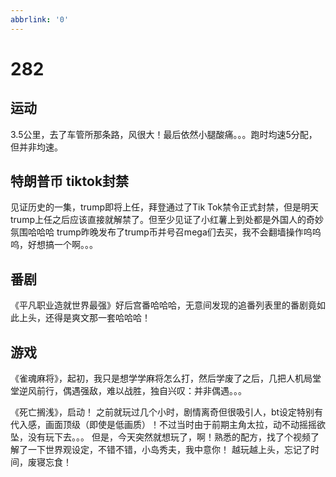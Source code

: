 ```yaml
---
abbrlink: '0'
---
```

# 282

## 运动

3.5公里，去了车管所那条路，风很大！最后依然小腿酸痛。。。跑时均速5分配，但并非均速。

## 特朗普币 tiktok封禁

见证历史的一集，trump即将上任，拜登通过了Tik Tok禁令正式封禁，但是明天trump上任之后应该直接就解禁了。但至少见证了小红薯上到处都是外国人的奇妙氛围哈哈哈
trump昨晚发布了trump币并号召mega们去买，我不会翻墙操作呜呜呜，好想搞一个啊。。。

## 番剧

《平凡职业造就世界最强》好后宫番哈哈哈，无意间发现的追番列表里的番剧竟如此上头，还得是爽文那一套哈哈哈！

## 游戏

《雀魂麻将》，起初，我只是想学学麻将怎么打，然后学废了之后，几把人机局堂堂逆风前行，偶遇强敌，难以战胜，独自兴叹：并非偶遇。。。

《死亡搁浅》，启动！
之前就玩过几个小时，剧情离奇但很吸引人，bt设定特别有代入感，画面顶级（即使是低画质）！不过当时由于前期主角太拉，动不动摇摇欲坠，没有玩下去。。。
但是，今天突然就想玩了，啊！熟悉的配方，找了个视频了解了一下世界观设定，不错不错，小岛秀夫，我中意你！
越玩越上头，忘记了时间，废寝忘食！
